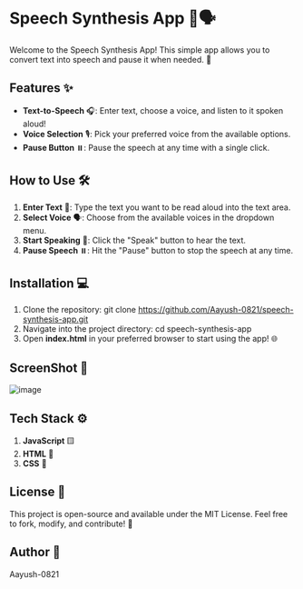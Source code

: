 # Speech Synthesis App 🎤🗣️

Welcome to the Speech Synthesis App! This simple app allows you to convert text into speech and pause it when needed. 🌟

## Features ✨
- **Text-to-Speech** 🎧: Enter text, choose a voice, and listen to it spoken aloud!
- **Voice Selection** 🎙️: Pick your preferred voice from the available options.
- **Pause Button** ⏸️: Pause the speech at any time with a single click.

## How to Use 🛠️

1. **Enter Text** 📜: Type the text you want to be read aloud into the text area.
2. **Select Voice** 🗣️: Choose from the available voices in the dropdown menu.
3. **Start Speaking** 🎤: Click the "Speak" button to hear the text.
4. **Pause Speech** ⏸️: Hit the "Pause" button to stop the speech at any time.

## Installation 💻

1. Clone the repository:
    git clone https://github.com/Aayush-0821/speech-synthesis-app.git
2. Navigate into the project directory:
    cd speech-synthesis-app
3. Open **index.html** in your preferred browser to start using the app! 🌐

## ScreenShot 📸

![image](https://github.com/user-attachments/assets/32eb5c0a-5ff1-425a-b703-2daf13d82888)



## Tech Stack ⚙️

1. **JavaScript** 🟨
2. **HTML** 📝
3. **CSS** 🎨

## License 📜

This project is open-source and available under the MIT License. Feel free to fork, modify, and contribute! 🚀

## Author 📝

Aayush-0821
